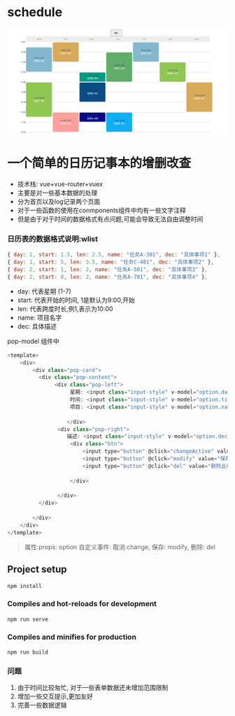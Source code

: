 # schedule
![avatar](/src/assets/img/example1.png)
# 一个简单的日历记事本的增删改查
- 技术栈: vue+vue-router+vuex
- 主要是对一些基本数据的处理
- 分为首页以及log记录两个页面
- 对于一些函数的使用在conmponents组件中均有一些文字注释
- 但是由于对于时间的数据格式有点问题,可能会导致无法自由调整时间

### 日历表的数据格式说明:wlist
```js
{ day: 1, start: 1.5, len: 2.5, name: "任务A-301", dec: "具体事项1" },
{ day: 1, start: 5, len: 3.5, name: "任务C-401", dec: "具体事项2" },
{ day: 2, start: 1, len: 2, name: "任务A-501", dec: "具体事项3" },
{ day: 2, start: 8, len: 2, name: "任务A-701", dec: "具体事项4" },
```
- day: 代表星期 (1-7)
- start: 代表开始的时间, 1是默认为9:00,开始
- len:  代表跨度时长,例1,表示为10:00
- name: 项目名字
- dec: 具体描述


pop-model 组件中
```js
<template>
    <div>
        <div class="pop-card">
          <div class="pop-content">
               <div class="pop-left">
                    星期: <input class="input-style" v-model="option.day" type="text"  placeholder="星期"/>
                    时间: <input class="input-style" v-model="option.time" type="text" placeholder="编辑时间" />
                    项目: <input class="input-style" v-model="option.name" type="text" placeholder="编辑名字" />
                   
                   </div>
                <div class="pop-right">
                   描述: <input class="input-style" v-model="option.dec" type="text" placeholder="编辑描述" />
                    <div class="btn">
                        <input type="button" @click="changeActive" value="取消">
                        <input type="button" @click="modify" value="保存">
                        <input type="button" @click="del" value="删除此项" />

                    </div>
                    
                </div>
          </div>
                  
        </div>
    </div>
</template>

```
>属性:props: option
>自定义事件: 取消:change, 保存: modify, 删除: del

## Project setup
```
npm install
```

### Compiles and hot-reloads for development
```
npm run serve
```

### Compiles and minifies for production
```
npm run build
```

### 问题
1. 由于时间比较匆忙, 对于一些表单数据还未增加范围限制
2. 增加一些交互提示,更加友好
3. 完善一些数据逻辑
